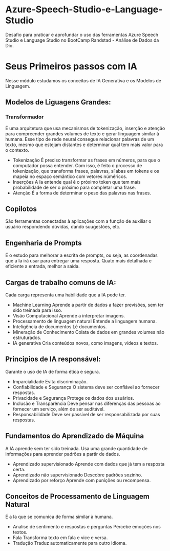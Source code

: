 # Azure-Speech-Studio-e-Language-Studio
  Desafio para praticar e aprofundar o uso das ferramentas Azure Speech Studio e Language Studio no BootCamp Randstad - Análise de Dados da Dio.

# Seus Primeiros passos com IA
  Nesse módulo estudamos os conceitos de IA Generativa e os Modelos de Linguagem.
## Modelos de Liguagens Grandes:

### Transformador 
  É uma arquitetura que usa mecanismos de tokenização, inserção e atenção para compreender grandes volumes de texto e gerar linguagem similar à humana. 
Esse tipo de rede neural consegue relacionar palavras de um texto, mesmo que estejam distantes e determinar qual tem mais valor para o contexto.

- Tokenização
  É preciso transformar as frases em números, para que o computador possa entender. Com isso, é feito o processo de tokenização, que transforma frases, palavras, sílabas em tokens e os mapeia no espaço semântico com vetores núméricos.
- Inserções
  A Ia entende qual é o próximo token que tem mais probabilidade de ser o próximo para completar uma frase. 
- Atenção
  É a forma de determinar o peso das palavras nas frases.
  
## Copilotos
 São ferramentas conectadas à aplicações com a função de auxiliar o usuário respondendo dúvidas, dando suugestões, etc.

## Engenharia de Prompts
  É o estudo para melhorar a escrita de prompts, ou seja, as coordenadas que a Ia irá usar para entregar uma resposta. 
  Quato mais detalhada e eficiente a entrada, melhor a saída.
  
## Cargas de trabalho comuns de IA:
  Cada carga representa uma habilidade que a IA pode ter.
  - Machine Learning
    Aprende a partir de dados a fazer previsões, sem ter sido treinada para isso.
  - Visão Computacional
    Aprende a interpretar imagens.
  - Processamento de linguagem natural
    Entende a linguagem humana.
  - Inteligência de documentos
    Lê documentos.
  - Mineração de Conhecimento
    Colata de dados em grandes volumes não estruturados.
  - IA generativa
    Cria conteúdos novos, como imagens, vídeos e textos.

## Principios de IA responsável:
  Garante o uso de IA de forma ética e segura.
  - Imparcialidade
    Evita discriminação.
  - Confiabilidade e Segurança
    O sistema deve ser confiável ao fornecer respostas.
  - Privacidade e Segurança
    Protege os dados dos usuários.
  - Inclusão e Transparência
    Deve pensar nas diferenças das pessoas ao fornecer um serviço, além de ser auditável.
  - Responsabilidade
    Deve ser passível de ser responsabilizada por suas respostas.

## Fundamentos do Aprendizado de Máquina
  A IA aprende sem ter sido treinada. Usa uma grande quantidade de informações para aprender padrões a partir de dados. 
  - Aprendizado supervisionado
    Aprende com dados que já tem a resposta certa.
  - Aprendizado não supervisionado
    Descobre padrões sozinho.
  - Aprendizado por reforço
    Aprende com punições ou recompensa. 

## Conceitos de Processamento de Linguagem Natural
  É a Ia que se comunica de forma similar à humana.
  - Analise de sentimento e respostas e perguntas
    Percebe emoções nos textos. 
  - Fala
    Transforma texto em fala e vice e versa.
  - Tradução
    Traduz automaticamente para outro idioma.



